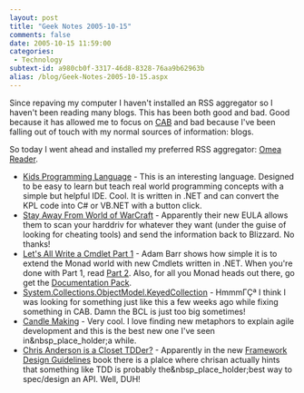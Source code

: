 ```yaml
---
layout: post
title: "Geek Notes 2005-10-15"
comments: false
date: 2005-10-15 11:59:00
categories:
 - Technology
subtext-id: a980cb0f-3317-46d8-8328-76aa9b62963b
alias: /blog/Geek-Notes-2005-10-15.aspx
---
```



Since repaving my computer I haven't installed an RSS aggregator so I haven't been reading many blogs. This has been both good and bad. Good because it has allowed me to focus on [CAB](http://codegallery.gotdotnet.com/cab) and bad because I've been falling out of touch with my normal sources of information: blogs.

So today I went ahead and installed my preferred RSS aggregator: [Omea Reader](http://www.jetbrains.com/omea/reader/).

  * [Kids Programming Language](http://www.ms-inc.net/kpl.aspx) - This is an interesting language. Designed to be easy to learn but teach real world programming concepts with a simple but helpful IDE. Cool. It is written in .NET and can convert the KPL code into C# or VB.NET with a button click.
  * [Stay Away From World of WarCraft](http://www.boingboing.net/2005/10/14/bugged_games_from_wo.html) - Apparently their new EULA allows them to scan your harddriv for whatever they want (under the guise of looking for cheating tools) and send the information back to Blizzard. No thanks!
  * [Let's All Write a Cmdlet Part 1](http://www.proudlyserving.com/archives/2005/10/lets_all_write.html) - Adam Barr shows how simple it is to extend the Monad world with new Cmdlets written in .NET. When you're done with Part 1, read [Part 2](http://www.proudlyserving.com/archives/2005/10/lets_all_write_1.html). Also, for all you Monad heads out there, go get the [Documentation Pack](http://www.proudlyserving.com/archives/2005/10/monad_documenta.html).
  * [System.Collections.ObjectModel.KeyedCollection](http://pluralsight.com/blogs/craig/archive/2005/10/11/15424.aspx) - HmmmΓÇª I think I was looking for something just like this a few weeks ago while fixing something in CAB. Damn the BCL is just too big sometimes!
  * [Candle Making](http://www.xprogramming.com/Blog/Page.aspx?display=CandleMaking) - Very cool. I love finding new metaphors to explain agile development and this is the best new one I've seen in&nbsp_place_holder;a while.
  * [Chris Anderson is a Closet TDDer?](http://blogs.msdn.com/brada/archive/2005/10/14/479602.aspx) - Apparently in the new [Framework Design Guidelines](http://www.amazon.com/o/ASIN/0321246756/peterprovosto-20) book there is a plalce where chrisan actually hints that something like TDD is probably the&nbsp_place_holder;best way to spec/design an API. Well, DUH!
